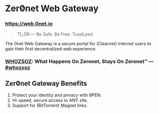 # Zer0̸net Web Gateway

### https://web.0net.io

> TL;DR — Be Safe. Be Free. TrustLess!

The 0net Web Gateway is a secure portal for (Clearnet) Internet users to gain their first decentralized web experience.

### [WHOZSOZ](https://0net.io/asklexi.bit?whozsoz): What Happens On Zeronet, Stays On Zeronet™ — [#whozsoz](https://0net.io/whozsoz.bit)

## Zer0̸net Gateway Benefits

1. Protect your identity and privacy with 0̸PEN.
2. Hi-speed, secure access to ANY zite.
3. Support for (BitTorrent) Magnet links.
